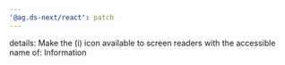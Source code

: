 ```yaml
---
'@ag.ds-next/react': patch
---
```


details: Make the (i) icon available to screen readers with the accessible name of: Information
